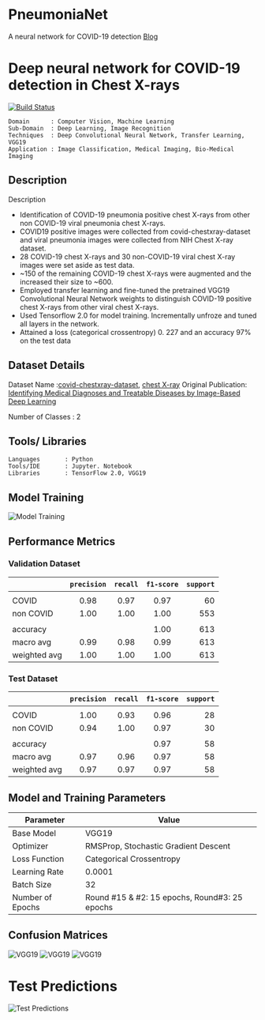 # PneumoniaNet 
A neural network for COVID-19 detection
[Blog](https://RajeshArasada.github.io)
# Deep neural network for COVID-19 detection in Chest X-rays
[![Build Status](https://travis-ci.org/joemccann/dillinger.svg?branch=master)](https://travis-ci.org/joemccann/dillinger)

```
Domain 		: Computer Vision, Machine Learning
Sub-Domain	: Deep Learning, Image Recognition
Techniques	: Deep Convolutional Neural Network, Transfer Learning, VGG19
Application	: Image Classification, Medical Imaging, Bio-Medical Imaging
```


## Description
Description
* Identification of COVID-19 pneumonia positive chest X-rays from other non COVID-19 viral pneumonia chest X-rays.
* COVID19 positive images were collected from covid-chestxray-dataset and viral pneumonia images were collected from NIH Chest X-ray dataset.
* 28 COVID-19 chest X-rays and 30 non-COVID-19 viral chest X-ray images were set aside as test data.
* ~150 of the remaining COVID-19 chest X-rays were augmented and the increased their size to ~600.
* Employed transfer learning and fine-tuned the pretrained VGG19 Convolutional Neural Network weights to distinguish COVID-19 positive chest X-rays from other viral chest X-rays. 
* Used Tensorflow 2.0 for model training. Incrementally unfroze and tuned all layers in the network.
* Attained a loss (categorical crossentropy) 0. 227 and an accuracy 97% on the test data


## Dataset Details

Dataset Name		    :[covid-chestxray-dataset](https://github.com/ieee8023/covid-chestxray-dataset), [chest X-ray](http://www.cell.com/cell/fulltext/S0092-8674(18)30154-5)
Original Publication: [Identifying Medical Diagnoses and Treatable Diseases by Image-Based Deep Learning](https://www.kaggle.com/paultimothymooney/chest-xray-pneumonia)

Number of Classes		: 2

## Tools/ Libraries
```
Languages	    : Python
Tools/IDE	    : Jupyter. Notebook
Libraries	    : TensorFlow 2.0, VGG19
```

## Model Training
![Model Training](images/model_training.png)

## Performance Metrics
### Validation Dataset

| ﻿             | `precision`	 | `recall`	 | `f1-score`	 | `support` 	|
|:-------------|:-----------:|:--------:|:----------:|---------:|
|              |           |        |          |         |
| COVID        | 0.98      | 0.97    | 0.97     | 60    |
| non COVID    | 1.00      | 1.00     | 1.00     | 553   |
|              |           |        |          |         |
| accuracy     |           |        | 1.00     | 613    |
| macro avg    | 0.99      | 0.98   | 0.99     | 613    |
| weighted avg | 1.00      | 1.00   | 1.00     | 613    |

### Test Dataset

| ﻿             | `precision`	 | `recall`	 | `f1-score`	 | `support` 	|
|:-------------|:-----------:|:--------:|:----------:|---------:|
|              |           |        |          |         |
| COVID        | 1.00      | 0.93    | 0.96     | 28    |
| non COVID    | 0.94      | 1.00     | 0.97     | 30   |
|              |           |        |          |         |
| accuracy     |           |        | 0.97     | 58    |
| macro avg    | 0.97      | 0.96   | 0.97     | 58    |
| weighted avg | 0.97      | 0.97   | 0.97     | 58    |


## Model and Training Parameters
| Parameter | Value |
| --------- | ----- |
| Base Model |VGG19	| 
| Optimizer | RMSProp, Stochastic Gradient Descent |
| Loss Function | Categorical Crossentropy |
| Learning Rate | 0.0001 |
| Batch Size | 32 |
| Number of Epochs | Round #15 & #2: 15 epochs, Round#3: 25 epochs |	
 

## Confusion Matrices
![VGG19](images/confusion_matrix_01.png)
![VGG19](images/confusion_matrix_02.png)
![VGG19](images/confusion_matrix_03.png)

# Test Predictions
![Test Predictions](images/Predictions.png)
